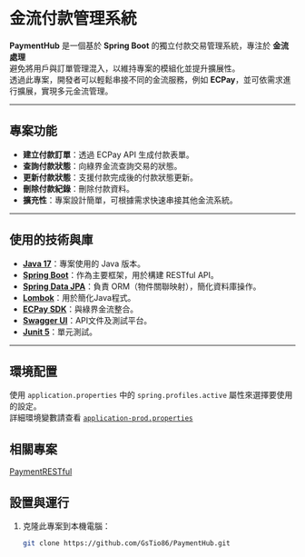# 金流付款管理系統

**PaymentHub** 是一個基於 **Spring Boot** 的獨立付款交易管理系統，專注於 **金流處理**
<br>避免將用戶與訂單管理混入，以維持專案的模組化並提升擴展性。
<br>透過此專案，開發者可以輕鬆串接不同的金流服務，例如 **ECPay**，並可依需求進行擴展，實現多元金流管理。

---

## **專案功能**
- **建立付款訂單**：透過 ECPay API 生成付款表單。
- **查詢付款狀態**：向綠界金流查詢交易的狀態。
- **更新付款狀態**：支援付款完成後的付款狀態更新。
- **刪除付款紀錄**：刪除付款資料。
- **擴充性**：專案設計簡單，可根據需求快速串接其他金流系統。
---

## **使用的技術與庫**
- **[Java 17](https://www.oracle.com/java/technologies/javase/jdk17-archive-downloads.html)**：專案使用的 Java 版本。
- **[Spring Boot](https://spring.io/projects/spring-boot)**：作為主要框架，用於構建 RESTful API。
- **[Spring Data JPA](https://spring.io/projects/spring-data-jpa)**：負責 ORM（物件關聯映射），簡化資料庫操作。
- **[Lombok](https://projectlombok.org/)**：用於簡化Java程式。
- **[ECPay SDK](https://github.com/ECPay/ECPayAIO_Java)**：與綠界金流整合。
- **[Swagger UI](https://swagger.io/tools/swagger-ui/)**：API文件及測試平台。
- **[Junit 5](https://junit.org/junit5/)**：單元測試。
---

## 環境配置
使用 `application.properties` 中的 `spring.profiles.active` 屬性來選擇要使用的設定。
<br>詳細環境變數請查看 [`application-prod.properties`](https://github.com/GsTio86/PaymentHub/blob/master/src/main/resources/application-prod.properties)

## 相關專案
[PaymentRESTful](https://github.com/GsTio86/PaymentRESTful)

## 設置與運行
1. 克隆此專案到本機電腦：
   ```sh
   git clone https://github.com/GsTio86/PaymentHub.git
